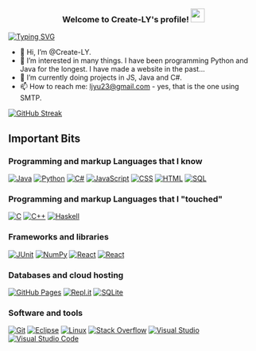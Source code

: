 <h3 align="center">
  Welcome to Create-LY's profile!
  <img src="https://media.giphy.com/media/hvRJCLFzcasrR4ia7z/giphy.gif" width="28">
</h3>

[![Typing SVG](https://readme-typing-svg.herokuapp.com?lines=Always+trying+to+learn+new+things!;I+love+to+program+in%3A;Java%2C+Python+and+C%23!;I+make+unique+things+sometimes!;Hobbyist+Developer)](https://git.io/typing-svg)

- 👋 Hi, I’m @Create-LY.
- 👀 I’m interested in many things. I have been programming Python and Java for the longest. I have made a website in the past...
- 🌱 I’m currently doing projects in JS, Java and C#.
- 📫 How to reach me: ljyu23@gmail.com - yes, that is the one using SMTP.


[![GitHub Streak](https://github-readme-streak-stats.herokuapp.com?user=Creator-LY&theme=horizon)](https://git.io/streak-stats)

## Important Bits

### Programming and markup Languages that I know

<p>
    <a href="https://www.java.com"><img alt="Java" src="https://img.shields.io/badge/Java-007396.svg?logo=java&logoColor=white&style=plastic"></a>
    <a href="https://www.python.org"><img alt="Python" src="https://img.shields.io/badge/Python-14354C.svg?logo=python&logoColor=white&style=plastic"></a>
    <a href="https://learn.microsoft.com/en-us/dotnet/csharp/"><img alt="C#" src="https://custom-icon-badges.herokuapp.com/badge/C%23-68217A.svg?logo=cs2&logoColor=white&style=plastic"></a>
    <a href="https://developer.mozilla.org/en-US/docs/Web/JavaScript"><img alt="JavaScript" src="https://img.shields.io/badge/JavaScript-F7DF1E.svg?logo=javascript&logoColor=black&style=plastic"></a>
    <a href="https://www.w3.org/Style/CSS/Overview.en.html"><img alt="CSS" src="https://img.shields.io/badge/CSS-1572B6.svg?logo=css3&logoColor=white&style=plastic"></a>
    <a href="https://www.w3.org/html/"><img alt="HTML" src="https://img.shields.io/badge/HTML-E34F26.svg?logo=html5&logoColor=white&style=plastic"></a>
    <a href="https://dev.mysql.com/doc/"><img alt="SQL" src="https://custom-icon-badges.herokuapp.com/badge/SQL-025E8C.svg?logo=database&logoColor=white&style=plastic"></a>
</p>

### Programming and markup Languages that I "touched"

<a href="https://devdocs.io/c/"><img alt="C" src="https://img.shields.io/badge/c-%2300599C.svg?style=for-the-badge&logo=c&logoColor=white&style=plastic"></a>
<a href="https://devdocs.io/cpp/"><img alt="C++" src="https://img.shields.io/badge/c++-%2300599C.svg?style=for-the-badge&logo=c%2B%2B&logoColor=white&style=plastic"></a>
<a href="https://www.haskell.org/documentation/"><img alt="Haskell" src="https://img.shields.io/badge/Haskell-5e5086?style=for-the-badge&logo=haskell&logoColor=white"></a>

### Frameworks and libraries

<p>
    <a href="#"><img alt="JUnit" src="https://custom-icon-badges.herokuapp.com/badge/JUnit-25A162.svg?logo=check-circle&logoColor=white&style=plastic"></a>
    <a href="#"><img alt="NumPy" src="https://img.shields.io/badge/Numpy-013243.svg?logo=numpy&logoColor=white&style=plastic"></a>
    <a href="https://reactjs.org/"><img alt="React" src="https://img.shields.io/badge/react-%2320232a.svg?style=for-the-badge&logo=react&logoColor=%2361DAFB"></a>
    <a href="https://vuejs.org/guide/introduction.html"><img alt="React" src="https://img.shields.io/badge/vuejs-%2335495e.svg?style=for-the-badge&logo=vuedotjs&logoColor=%234FC08D"></a>  
    <a href="https://spring.io/"><img src=""https://img.shields.io/badge/spring-%236DB33F.svg?style=for-the-badge&logo=spring&logoColor=white> </a> 
</p>

### Databases and cloud hosting

<p>
    <a href="#"><img alt="GitHub Pages" src="https://img.shields.io/badge/GitHub%20Pages-327FC7.svg?logo=github&logoColor=white&style=plastic"></a>
    <a href="#"><img alt="Repl.it" src="https://img.shields.io/badge/Repl.it-0D101E.svg?logo=Replit&logoColor=white&style=plastic"></a>
    <a href="#"><img alt="SQLite" src ="https://img.shields.io/badge/SQLite-07405e.svg?logo=sqlite&logoColor=white&style=plastic"></a>
</p>

### Software and tools

<p>
    <a href="#"><img alt="Git" src="https://img.shields.io/badge/Git-F05033.svg?logo=git&logoColor=white&style=plastic"></a>
    <a href="#"><img alt="Eclipse" src="https://img.shields.io/badge/Eclipse-FE7A16.svg?style=for-the-badge&logo=Eclipse&logoColor=white"></a>
    <a href="#"><img alt="Linux" src="https://img.shields.io/badge/Linux-FCC624?style=for-the-badge&logo=linux&logoColor=black&style=plastic"></a>
    <a href="#"><img alt="Stack Overflow" src="https://img.shields.io/badge/-Stack%20Overflow-FE7A16?logo=stack-overflow&logoColor=white&style=plastic"></a>
    <a href="#"><img alt="Visual Studio" src="https://img.shields.io/badge/Visual%20Studio-5C2D91.svg?style=for-the-badge&logo=visual-studio&logoColor=white&style=plastic"></a>
    <a href="#"><img alt="Visual Studio Code" src="https://img.shields.io/badge/Visual%20Studio%20Code-0078d7.svg?logo=visual-studio-code&logoColor=white&style=plastic"></a>
</p>

<!---
Creator-LY/Creator-LY is a ✨ special ✨ repository because its `README.md` (this file) appears on your GitHub profile.
You can click the Preview link to take a look at your changes.
--->
